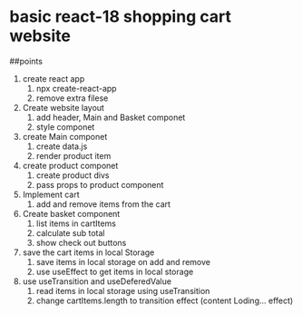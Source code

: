 # basic react-18 shopping cart website

##points

1. create react app
   1. npx create-react-app
   2. remove extra filese
2. Create website layout
   1. add header, Main and Basket componet
   2. style componet
3. create Main componet
   1. create data.js
   2. render product item
4. create product componet
   1. create product divs
   2. pass props to product component
5. Implement cart
   1. add and remove items from the cart
6. Create basket component
   1. list items in cartItems
   2. calculate sub total
   3. show check out buttons
7. save the cart items in local Storage
   1. save items in local storage on add and remove
   2. use useEffect to get items in local storage
8. use useTransition and useDeferedValue
   1. read items in local storage using useTransition
   2. change cartItems.length to transition effect (content Loding... effect)
